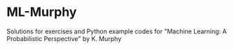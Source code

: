 # ML-Murphy
Solutions for exercises and Python example codes for "Machine Learning: A Probabilistic Perspective" by K. Murphy
